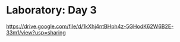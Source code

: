 # Laboratory: Day 3
https://drive.google.com/file/d/1kXhj4ntBHph4z-5GHodK62W6B2E-33m1/view?usp=sharing
